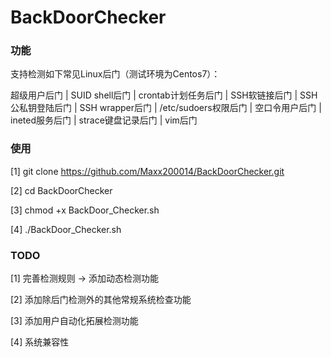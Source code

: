 # BackDoorChecker
### 功能
  支持检测如下常见Linux后门（测试环境为Centos7）：
  
  超级用户后门 | SUID shell后门 | crontab计划任务后门 | SSH软链接后门 | SSH公私钥登陆后门 | SSH wrapper后门 | /etc/sudoers权限后门 | 空口令用户后门 | ineted服务后门 | strace键盘记录后门 | vim后门 
  
  
### 使用
  [1] git clone https://github.com/Maxx200014/BackDoorChecker.git
  
  [2] cd BackDoorChecker
  
  [3] chmod +x BackDoor_Checker.sh
  
  [4] ./BackDoor_Checker.sh

### TODO
  [1] 完善检测规则 -> 添加动态检测功能
  
  [2] 添加除后门检测外的其他常规系统检查功能
  
  [3] 添加用户自动化拓展检测功能
  
  [4] 系统兼容性
